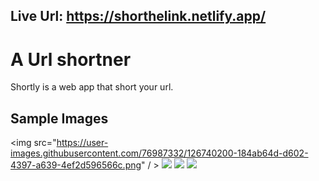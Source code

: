 ## Live Url: https://shorthelink.netlify.app/
# A Url shortner

Shortly is a web app that short your url.

## Sample Images
<img src="https://user-images.githubusercontent.com/76987332/126740200-184ab64d-d602-4397-a639-4ef2d596566c.png" / >
<img src="https://user-images.githubusercontent.com/76987332/126740208-81435a60-979d-412a-8a8a-2c68c30ae6cd.png" />
<img src="https://user-images.githubusercontent.com/76987332/126740212-09cfe246-0891-4d02-9d9e-ee87e7f78fe2.png" />
<img src="https://user-images.githubusercontent.com/76987332/126740215-cbb73c04-857b-46cc-aa1c-e6ffb76435b6.png" />
